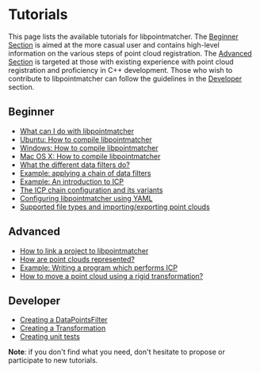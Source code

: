 Tutorials
=========

This page lists the available tutorials for libpointmatcher. The [Beginner Section](#beginner) is aimed at the more casual user and contains high-level information on the various steps of point cloud registration. The [Advanced Section](#advanced) is targeted at those with existing experience with point cloud registration and proficiency in C++ development.  Those who wish to contribute to libpointmatcher can follow the guidelines in the [Developer](#developer) section.

Beginner<a name="beginner"></a>
---------

- [What can I do with libpointmatcher](ApplicationsAndPub.md)
- [Ubuntu: How to compile libpointmatcher](Compilation.md)
- [Windows: How to compile libpointmatcher](CompilationWindows.md)
- [Mac OS X: How to compile libpointmatcher](CompilationMac.md)
- [What the different data filters do?](Datafilters.md)
- [Example: applying a chain of data filters](ApplyingDatafilters.md)
- [Example: An introduction to ICP](ICPIntro.md)
- [The ICP chain configuration and its variants](DefaultICPConfig.md)
- [Configuring libpointmatcher using YAML](Configuration.md)
- [Supported file types and importing/exporting point clouds](ImportExport.md)

Advanced<a name="advanced"></a>
-------
- [How to link a project to libpointmatcher](LinkingProjects.md)
- [How are point clouds represented?](Pointclouds.md)
- [Example: Writing a program which performs ICP](BasicRegistration.md)
- [How to move a point cloud using a rigid transformation?](Transformations.md)

Developer<a name="developer"></a>
---------
- [Creating a DataPointsFilter](DataPointsFilterDev.md)
- [Creating a Transformation](TransformationDev.md)
- [Creating unit tests](UnitTestDev.md)

**Note**: if you don't find what you need, don't hesitate to propose or participate to new tutorials. 
